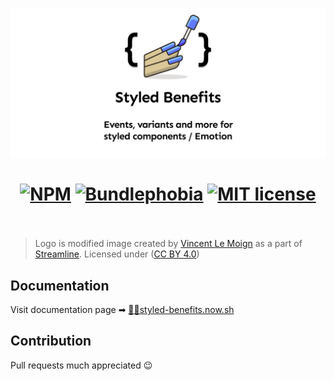 <div align="center">
  <h1>
    <img src='https://raw.githubusercontent.com/fkrasnowski/styled-benefits/master/assets/styled-benefits-banner.png' alt='Logo with desription'/>
    <br/>
    <br/>
    <a href="https://www.npmjs.com/package/styled-benefits"><img src="https://img.shields.io/npm/v/styled-benefits" alt="NPM"></a>
    <a href="https://bundlephobia.com/result?p=styled-benefits@latest"><img src="https://img.shields.io/bundlephobia/minzip/styled-benefits?label=gzipped" alt="Bundlephobia"></a>
    <a href="https://opensource.org/licenses/MIT" rel="nofollow"><img src="https://img.shields.io/npm/l/styled-benefits" alt="MIT license"></a>
    <br/>
    <br/>
  </h1>
</div>

> Logo is modified image created by [Vincent Le Moign](https://twitter.com/webalys) as a part of [Streamline](https://www.streamlineicons.com/). Licensed under ([CC BY 4.0](https://creativecommons.org/licenses/by/4.0/deed.en))

## Documentation

Visit documentation page ➡ [💅💙styled-benefits.now.sh](https://styled-benefits.now.sh)

## Contribution

Pull requests much appreciated 😉
